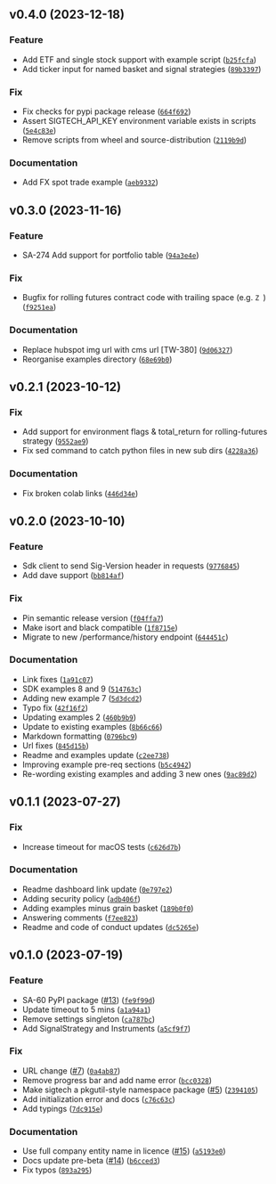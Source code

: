 <!--next-version-placeholder-->

## v0.4.0 (2023-12-18)

### Feature

* Add ETF and single stock support with example script ([`b25fcfa`](https://github.com/SIGTechnologies/sigtech-python/commit/b25fcfaf453ec9f70c699d8b7b5786214f43a1df))
* Add ticker input for named basket and signal strategies ([`89b3397`](https://github.com/SIGTechnologies/sigtech-python/commit/89b33978278333b4ac14db8e748d94a5b82f24c9))

### Fix

* Fix checks for pypi package release ([`664f692`](https://github.com/SIGTechnologies/sigtech-python/commit/664f6921e817b98b2fda0af6d4dc74d175662d7e))
* Assert SIGTECH_API_KEY environment variable exists in scripts ([`5e4c83e`](https://github.com/SIGTechnologies/sigtech-python/commit/5e4c83eded44a15d0cf592ec1954947b67f08b2d))
* Remove scripts from wheel and source-distribution ([`2119b9d`](https://github.com/SIGTechnologies/sigtech-python/commit/2119b9d9e58724cfcba0ce755dd82a7ed32d7031))

### Documentation

* Add FX spot trade example ([`aeb9332`](https://github.com/SIGTechnologies/sigtech-python/commit/aeb9332b5e39e0b6b5de817a01feaa61803b1521))

## v0.3.0 (2023-11-16)

### Feature

* SA-274 Add support for portfolio table ([`94a3e4e`](https://github.com/SIGTechnologies/sigtech-python/commit/94a3e4e24f854cc8e8acbcd8cbc6dc617a483521))

### Fix

* Bugfix for rolling futures contract code with trailing space (e.g. `Z `) ([`f9251ea`](https://github.com/SIGTechnologies/sigtech-python/commit/f9251eaf6ce17b73a3a5894874b3c91e1cb1fb7c))

### Documentation

* Replace hubspot img url with cms url [TW-380] ([`9d06327`](https://github.com/SIGTechnologies/sigtech-python/commit/9d0632748ee6c3531bb571d2d37deea5db9f177b))
* Reorganise examples directory ([`68e69b0`](https://github.com/SIGTechnologies/sigtech-python/commit/68e69b0fd9b2b7f1b5eeb4669dbeb5323a679a99))

## v0.2.1 (2023-10-12)

### Fix

* Add support for environment flags & total_return for rolling-futures strategy ([`9552ae9`](https://github.com/SIGTechnologies/sigtech-python/commit/9552ae9739611d22857d2a7e69ec2f1dcd28b2a2))
* Fix sed command to catch python files in new sub dirs ([`4228a36`](https://github.com/SIGTechnologies/sigtech-python/commit/4228a36d21ea42cc4c95ee550c5341f7a76e3670))

### Documentation

* Fix broken colab links ([`446d34e`](https://github.com/SIGTechnologies/sigtech-python/commit/446d34eea337844a6d3ee6768cf19131ffa1d8aa))

## v0.2.0 (2023-10-10)

### Feature

* Sdk client to send Sig-Version header in requests ([`9776845`](https://github.com/SIGTechnologies/sigtech-python/commit/977684524cb063e695e5c41e2cec9693eb7948a8))
* Add dave support ([`bb814af`](https://github.com/SIGTechnologies/sigtech-python/commit/bb814af451e10597b650b33eb61b3efe82ab2504))

### Fix

* Pin semantic release version ([`f04ffa7`](https://github.com/SIGTechnologies/sigtech-python/commit/f04ffa70ae53349f2b6d00a44ea70c721829d27e))
* Make isort and black compatible ([`1f8715e`](https://github.com/SIGTechnologies/sigtech-python/commit/1f8715e8c7c61e48eadf05edadecd4580bfafb36))
* Migrate to new /performance/history endpoint ([`644451c`](https://github.com/SIGTechnologies/sigtech-python/commit/644451c2cb478f59234eed57147d4cdceda46dc9))

### Documentation

* Link fixes ([`1a91c07`](https://github.com/SIGTechnologies/sigtech-python/commit/1a91c07752dac5d1ef0370e97caa06ef3c50efc6))
* SDK examples 8 and 9 ([`514763c`](https://github.com/SIGTechnologies/sigtech-python/commit/514763c167b1c56d6225524c553d41c50dfd508e))
* Adding new example 7 ([`5d3dcd2`](https://github.com/SIGTechnologies/sigtech-python/commit/5d3dcd2d2eb0b19b5dab67293f8d3754459c6888))
* Typo fix ([`42f16f2`](https://github.com/SIGTechnologies/sigtech-python/commit/42f16f21ce4a1a97b480f0d5d024fd09cccdb9d8))
* Updating examples 2 ([`460b9b9`](https://github.com/SIGTechnologies/sigtech-python/commit/460b9b9ddc128f7ccb18a014eb6a1247b7eeee1b))
* Update to existing examples ([`8b66c66`](https://github.com/SIGTechnologies/sigtech-python/commit/8b66c661014ddf5bbf3b6e339d7e9770bb86f389))
* Markdown formatting ([`0796bc9`](https://github.com/SIGTechnologies/sigtech-python/commit/0796bc9098f2320dfe54db5d1ba02d065686c3e6))
* Url fixes ([`845d15b`](https://github.com/SIGTechnologies/sigtech-python/commit/845d15bb035d979884d8abeba51fd8a2026ddd2b))
* Readme and examples update ([`c2ee738`](https://github.com/SIGTechnologies/sigtech-python/commit/c2ee7384cba4643d70d07afe3e6b268d29a4d4f8))
* Improving example pre-req sections ([`b5c4942`](https://github.com/SIGTechnologies/sigtech-python/commit/b5c4942aa9191b1bd12b4019b133075ea8c5353e))
* Re-wording existing examples and adding 3 new ones ([`9ac89d2`](https://github.com/SIGTechnologies/sigtech-python/commit/9ac89d2131d051817ab12cbd6b645a3efe0569f6))

## v0.1.1 (2023-07-27)

### Fix

* Increase timeout for macOS tests ([`c626d7b`](https://github.com/SIGTechnologies/sigtech-python/commit/c626d7b0f0360c4632d4c899682c1c5a5a077384))

### Documentation

* Readme dashboard link update ([`0e797e2`](https://github.com/SIGTechnologies/sigtech-python/commit/0e797e26d4848988818b91d97ba68a519fe1470e))
* Adding security policy ([`adb406f`](https://github.com/SIGTechnologies/sigtech-python/commit/adb406fb5af2d537e4e8364ef1740c6194089082))
* Adding examples minus grain basket ([`189b0f0`](https://github.com/SIGTechnologies/sigtech-python/commit/189b0f06923bb819455aff7261ea72f96a23496f))
* Answering comments ([`f7ee823`](https://github.com/SIGTechnologies/sigtech-python/commit/f7ee8234aa70bfd59eaee7909a8ba8c9b17f1990))
* Readme and code of conduct updates ([`dc5265e`](https://github.com/SIGTechnologies/sigtech-python/commit/dc5265e0bc1c49a23c1967f489463cfe37b58ea2))

## v0.1.0 (2023-07-19)

### Feature

* SA-60 PyPI package ([#13](https://github.com/SIGTechnologies/sigtech-python/issues/13)) ([`fe9f99d`](https://github.com/SIGTechnologies/sigtech-python/commit/fe9f99db02af8bc4810e00804eb3b847f5164bfa))
* Update timeout to 5 mins ([`a1a94a1`](https://github.com/SIGTechnologies/sigtech-python/commit/a1a94a1453a4425c275ed533b0d9ba981d265766))
* Remove settings singleton ([`ca787bc`](https://github.com/SIGTechnologies/sigtech-python/commit/ca787bc5ab3b14d288d090aae4604df10c5c1de4))
* Add SignalStrategy and Instruments ([`a5cf9f7`](https://github.com/SIGTechnologies/sigtech-python/commit/a5cf9f7b9f4405f007f55786930fd0d579fea284))

### Fix

* URL change ([#7](https://github.com/SIGTechnologies/sigtech-python/issues/7)) ([`0a4ab87`](https://github.com/SIGTechnologies/sigtech-python/commit/0a4ab87ee95eae03875e83559670fbafec2640e3))
* Remove progress bar and add name error ([`bcc0328`](https://github.com/SIGTechnologies/sigtech-python/commit/bcc0328f2116f769a8e831990f092a3f27ac9050))
* Make sigtech a pkgutil-style namespace package ([#5](https://github.com/SIGTechnologies/sigtech-python/issues/5)) ([`2394105`](https://github.com/SIGTechnologies/sigtech-python/commit/239410585028d1d454c222e96d67a738daf328b6))
* Add initialization error and docs ([`c76c63c`](https://github.com/SIGTechnologies/sigtech-python/commit/c76c63c70b9f3d0ed4fd2a9a364c154754b80abe))
* Add typings ([`7dc915e`](https://github.com/SIGTechnologies/sigtech-python/commit/7dc915e756ed31996cdd65a979f097d6a253abfb))

### Documentation

* Use full company entity name in licence ([#15](https://github.com/SIGTechnologies/sigtech-python/issues/15)) ([`a5193e0`](https://github.com/SIGTechnologies/sigtech-python/commit/a5193e0a20043bc87509aa078ffb58e3905374ed))
* Docs update pre-beta ([#14](https://github.com/SIGTechnologies/sigtech-python/issues/14)) ([`b6cced3`](https://github.com/SIGTechnologies/sigtech-python/commit/b6cced35f55dcc3ae726221dd08a265970c41f61))
* Fix typos ([`893a295`](https://github.com/SIGTechnologies/sigtech-python/commit/893a29537f3286f5004e4326c1d04621bff3a681))
